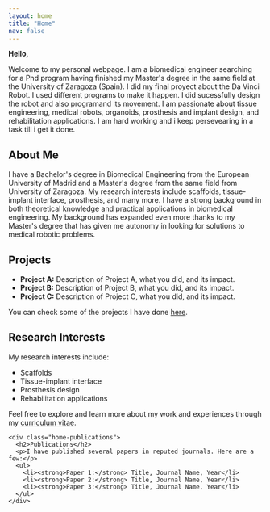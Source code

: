 ```yaml
---
layout: home
title: "Home"
nav: false
---
```


<div class="home-intro">
  <p><strong>Hello,</strong></p>
  <p>Welcome to my personal webpage. I am a biomedical engineer searching for a Phd program having finished my Master's degree in the same field at the University of Zaragoza (Spain). I did my final proyect about the Da Vinci Robot. I used different programs to make it happen. I did sucessfully design the robot and also programand its movement. I am passionate about tissue engineering, medical robots, organoids, prosthesis and implant design, and rehabilitation applications. I am hard working and i keep persevearing in a task till i get it done.</p>
</div>

<div class="home-section home-about">
  <h2>About Me</h2>
  <p>I have a Bachelor's degree in Biomedical Engineering from the European University of Madrid and a Master's degree from the same field from University of Zaragoza. My research interests include scaffolds, tissue-implant interface, prosthesis, and many more. I have a strong background in both theoretical knowledge and practical applications in biomedical engineering. My background has expanded even more thanks to my Master's degree that has given me autonomy in looking for solutions to medical robotic problems.</p>
</div>

<div class="home-section home-projects-research">
  <div class="projects">
    <h2>Projects</h2>
    <ul>
      <li><strong>Project A:</strong> Description of Project A, what you did, and its impact.</li>
      <li><strong>Project B:</strong> Description of Project B, what you did, and its impact.</li>
      <li><strong>Project C:</strong> Description of Project C, what you did, and its impact.</li>
    </ul>
    <p>You can check some of the projects I have done <a href="portfolio.md">here</a>.</p>
  </div>

  <div class="research-publications">
    <div class="home-research">
      <h2>Research Interests</h2>
      <p>My research interests include:</p>
      <ul>
        <li>Scaffolds</li>
        <li>Tissue-implant interface</li>
        <li>Prosthesis design</li>
        <li>Rehabilitation applications</li>
      </ul>
      <p>Feel free to explore and learn more about my work and experiences through my <a href="cv.pdf">curriculum vitae</a>.</p>
    </div>

    <div class="home-publications">
      <h2>Publications</h2>
      <p>I have published several papers in reputed journals. Here are a few:</p>
      <ul>
        <li><strong>Paper 1:</strong> Title, Journal Name, Year</li>
        <li><strong>Paper 2:</strong> Title, Journal Name, Year</li>
        <li><strong>Paper 3:</strong> Title, Journal Name, Year</li>
      </ul>
    </div>
  </div>
</div>
